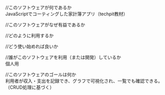 //このソフトウェアが何であるか
<br>
JavaScriptでコーティングした家計簿アプリ（techpit教材）

//このソフトウェアがなぜ有益であるか


//どのように利用するか


//どう使い始めれば良いか


//誰がこのソフトウェアを利用（または開発）しているか
<br>
個人用


//このソフトウェアのゴールは何か
<br>
利用者が収入・支出を記録でき、グラフで可視化され、一覧でも確認できる。（CRUD処理に基づく）